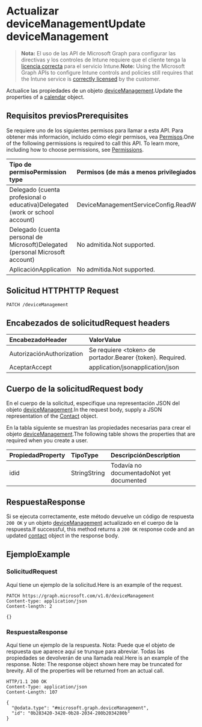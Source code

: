 # <a name="update-devicemanagement"></a><span data-ttu-id="47178-101">Actualizar deviceManagement</span><span class="sxs-lookup"><span data-stu-id="47178-101">Update deviceManagement</span></span>

> <span data-ttu-id="47178-102">**Nota:** El uso de las API de Microsoft Graph para configurar las directivas y los controles de Intune requiere que el cliente tenga la [licencia correcta](https://go.microsoft.com/fwlink/?linkid=839381) para el servicio Intune.</span><span class="sxs-lookup"><span data-stu-id="47178-102">**Note:** Using the Microsoft Graph APIs to configure Intune controls and policies still requires that the Intune service is [correctly licensed](https://go.microsoft.com/fwlink/?linkid=839381) by the customer.</span></span>

<span data-ttu-id="47178-103">Actualice las propiedades de un objeto [deviceManagement](../resources/intune_remoteassistance_devicemanagement.md).</span><span class="sxs-lookup"><span data-stu-id="47178-103">Update the properties of a [calendar](../resources/intune_remoteassistance_devicemanagement.md) object.</span></span>
## <a name="prerequisites"></a><span data-ttu-id="47178-104">Requisitos previos</span><span class="sxs-lookup"><span data-stu-id="47178-104">Prerequisites</span></span>
<span data-ttu-id="47178-p101">Se requiere uno de los siguientes permisos para llamar a esta API. Para obtener más información, incluido cómo elegir permisos, vea [Permisos](../../../concepts/permissions_reference.md).</span><span class="sxs-lookup"><span data-stu-id="47178-p101">One of the following permissions is required to call this API. To learn more, including how to choose permissions, see [Permissions](../../../concepts/permissions_reference.md).</span></span>

|<span data-ttu-id="47178-107">Tipo de permiso</span><span class="sxs-lookup"><span data-stu-id="47178-107">Permission type</span></span>|<span data-ttu-id="47178-108">Permisos (de más a menos privilegiados)</span><span class="sxs-lookup"><span data-stu-id="47178-108">Permissions (from least to most privileged)</span></span>|
|:---|:---|
|<span data-ttu-id="47178-109">Delegado (cuenta profesional o educativa)</span><span class="sxs-lookup"><span data-stu-id="47178-109">Delegated (work or school account)</span></span>|<span data-ttu-id="47178-110">DeviceManagementServiceConfig.ReadWrite.All</span><span class="sxs-lookup"><span data-stu-id="47178-110">DeviceManagementServiceConfig.ReadWrite.All</span></span>|
|<span data-ttu-id="47178-111">Delegado (cuenta personal de Microsoft)</span><span class="sxs-lookup"><span data-stu-id="47178-111">Delegated (personal Microsoft account)</span></span>|<span data-ttu-id="47178-112">No admitida.</span><span class="sxs-lookup"><span data-stu-id="47178-112">Not supported.</span></span>|
|<span data-ttu-id="47178-113">Aplicación</span><span class="sxs-lookup"><span data-stu-id="47178-113">Application</span></span>|<span data-ttu-id="47178-114">No admitida.</span><span class="sxs-lookup"><span data-stu-id="47178-114">Not supported.</span></span>|

## <a name="http-request"></a><span data-ttu-id="47178-115">Solicitud HTTP</span><span class="sxs-lookup"><span data-stu-id="47178-115">HTTP Request</span></span>
<!-- {
  "blockType": "ignored"
}
-->
``` http
PATCH /deviceManagement
```

## <a name="request-headers"></a><span data-ttu-id="47178-116">Encabezados de solicitud</span><span class="sxs-lookup"><span data-stu-id="47178-116">Request headers</span></span>
|<span data-ttu-id="47178-117">Encabezado</span><span class="sxs-lookup"><span data-stu-id="47178-117">Header</span></span>|<span data-ttu-id="47178-118">Valor</span><span class="sxs-lookup"><span data-stu-id="47178-118">Value</span></span>|
|:---|:---|
|<span data-ttu-id="47178-119">Autorización</span><span class="sxs-lookup"><span data-stu-id="47178-119">Authorization</span></span>|<span data-ttu-id="47178-120">Se requiere &lt;token&gt; de portador.</span><span class="sxs-lookup"><span data-stu-id="47178-120">Bearer {token}. Required.</span></span>|
|<span data-ttu-id="47178-121">Aceptar</span><span class="sxs-lookup"><span data-stu-id="47178-121">Accept</span></span>|<span data-ttu-id="47178-122">application/json</span><span class="sxs-lookup"><span data-stu-id="47178-122">application/json</span></span>|

## <a name="request-body"></a><span data-ttu-id="47178-123">Cuerpo de la solicitud</span><span class="sxs-lookup"><span data-stu-id="47178-123">Request body</span></span>
<span data-ttu-id="47178-124">En el cuerpo de la solicitud, especifique una representación JSON del objeto [deviceManagement](../resources/intune_remoteassistance_devicemanagement.md).</span><span class="sxs-lookup"><span data-stu-id="47178-124">In the request body, supply a JSON representation of the [Contact](../resources/intune_remoteassistance_devicemanagement.md) object.</span></span>

<span data-ttu-id="47178-125">En la tabla siguiente se muestran las propiedades necesarias para crear el objeto [deviceManagement](../resources/intune_remoteassistance_devicemanagement.md).</span><span class="sxs-lookup"><span data-stu-id="47178-125">The following table shows the properties that are required when you create a user.</span></span>

|<span data-ttu-id="47178-126">Propiedad</span><span class="sxs-lookup"><span data-stu-id="47178-126">Property</span></span>|<span data-ttu-id="47178-127">Tipo</span><span class="sxs-lookup"><span data-stu-id="47178-127">Type</span></span>|<span data-ttu-id="47178-128">Descripción</span><span class="sxs-lookup"><span data-stu-id="47178-128">Description</span></span>|
|:---|:---|:---|
|<span data-ttu-id="47178-129">id</span><span class="sxs-lookup"><span data-stu-id="47178-129">id</span></span>|<span data-ttu-id="47178-130">String</span><span class="sxs-lookup"><span data-stu-id="47178-130">String</span></span>|<span data-ttu-id="47178-131">Todavía no documentado</span><span class="sxs-lookup"><span data-stu-id="47178-131">Not yet documented</span></span>|



## <a name="response"></a><span data-ttu-id="47178-132">Respuesta</span><span class="sxs-lookup"><span data-stu-id="47178-132">Response</span></span>
<span data-ttu-id="47178-133">Si se ejecuta correctamente, este método devuelve un código de respuesta `200 OK` y un objeto [deviceManagement](../resources/intune_remoteassistance_devicemanagement.md) actualizado en el cuerpo de la respuesta.</span><span class="sxs-lookup"><span data-stu-id="47178-133">If successful, this method returns a `200 OK` response code and an updated [contact](../resources/intune_remoteassistance_devicemanagement.md) object in the response body.</span></span>

## <a name="example"></a><span data-ttu-id="47178-134">Ejemplo</span><span class="sxs-lookup"><span data-stu-id="47178-134">Example</span></span>
### <a name="request"></a><span data-ttu-id="47178-135">Solicitud</span><span class="sxs-lookup"><span data-stu-id="47178-135">Request</span></span>
<span data-ttu-id="47178-136">Aquí tiene un ejemplo de la solicitud.</span><span class="sxs-lookup"><span data-stu-id="47178-136">Here is an example of the request.</span></span>
``` http
PATCH https://graph.microsoft.com/v1.0/deviceManagement
Content-type: application/json
Content-length: 2

{}
```

### <a name="response"></a><span data-ttu-id="47178-137">Respuesta</span><span class="sxs-lookup"><span data-stu-id="47178-137">Response</span></span>
<span data-ttu-id="47178-p102">Aquí tiene un ejemplo de la respuesta. Nota: Puede que el objeto de respuesta que aparece aquí se trunque para abreviar. Todas las propiedades se devolverán de una llamada real.</span><span class="sxs-lookup"><span data-stu-id="47178-p102">Here is an example of the response. Note: The response object shown here may be truncated for brevity. All of the properties will be returned from an actual call.</span></span>
``` http
HTTP/1.1 200 OK
Content-Type: application/json
Content-Length: 107

{
  "@odata.type": "#microsoft.graph.deviceManagement",
  "id": "0b283420-3420-0b28-2034-280b2034280b"
}
```



